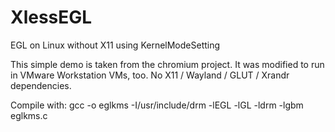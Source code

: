 XlessEGL
========

EGL on Linux without X11 using KernelModeSetting

This simple demo is taken from the chromium project. It was modified to run in VMware Workstation VMs, too.
No X11 / Wayland / GLUT / Xrandr dependencies.

Compile with: 
  gcc -o eglkms -I/usr/include/drm -lEGL -lGL -ldrm -lgbm eglkms.c

